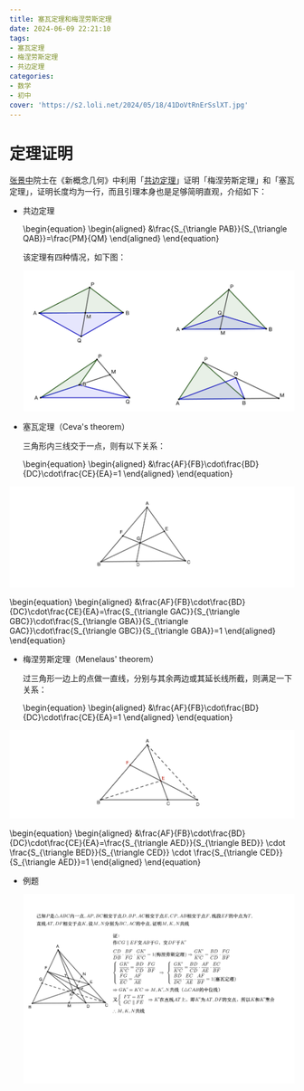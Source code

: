 ```yaml
---
title: 塞瓦定理和梅涅劳斯定理
date: 2024-06-09 22:21:10
tags:
- 塞瓦定理
- 梅涅劳斯定理
- 共边定理
categories:
- 数学
- 初中
cover: 'https://s2.loli.net/2024/05/18/41DoVtRnErSslXT.jpg'
---
```


# 定理证明

[张景中](https://www.zhihu.com/search?q=张景中&search_source=Entity&hybrid_search_source=Entity&hybrid_search_extra={"sourceType"%3A"answer"%2C"sourceId"%3A603252421})院士在《新概念几何》中利用「[共边定理](https://www.zhihu.com/search?q=共边定理&search_source=Entity&hybrid_search_source=Entity&hybrid_search_extra={"sourceType"%3A"answer"%2C"sourceId"%3A603252421})」证明「梅涅劳斯定理」和「塞瓦定理」，证明长度均为一行，而且引理本身也是足够简明直观，介绍如下：

- 共边定理

  \begin{equation}
  \begin{aligned}
  &\frac{S_{\triangle PAB}}{S_{\triangle QAB}}=\frac{PM}{QM}
  \end{aligned}
  \end{equation}
  
  该定理有四种情况，如下图：
  
  ![](塞瓦定理和梅涅劳斯定理/共边定理.png)

- 塞瓦定理（Ceva's theorem）

  三角形内三线交于一点，则有以下关系：

  \begin{equation}
  \begin{aligned}
  &\frac{AF}{FB}\cdot\frac{BD}{DC}\cdot\frac{CE}{EA}=1
  \end{aligned}
  \end{equation}

![](塞瓦定理和梅涅劳斯定理/塞瓦定理示例图.png)

  \begin{equation}
  \begin{aligned}
  &\frac{AF}{FB}\cdot\frac{BD}{DC}\cdot\frac{CE}{EA}=\frac{S_{\triangle GAC}}{S_{\triangle GBC}}\cdot\frac{S_{\triangle GBA}}{S_{\triangle GAC}}\cdot\frac{S_{\triangle GBC}}{S_{\triangle GBA}}=1
  \end{aligned}
  \end{equation}

- 梅涅劳斯定理（Menelaus' theorem）

	过三角形一边上的点做一直线，分别与其余两边或其延长线所截，则满足一下关系：

	\begin{equation}
	\begin{aligned}
	&\frac{AF}{FB}\cdot\frac{BD}{DC}\cdot\frac{CE}{EA}=1
	\end{aligned}
	\end{equation}
	

![](塞瓦定理和梅涅劳斯定理/梅涅劳斯定理示例图.png)

  \begin{equation}
  \begin{aligned}
  &\frac{AF}{FB}\cdot\frac{BD}{DC}\cdot\frac{CE}{EA}=\frac{S_{\triangle AED}}{S_{\triangle BED}} \cdot \frac{S_{\triangle BED}}{S_{\triangle CED}}  \cdot \frac{S_{\triangle CED}}{S_{\triangle AED}}=1
  \end{aligned}
  \end{equation}

- 例题

  ![](塞瓦定理和梅涅劳斯定理/巴蜀中学平面几何讲义-1.1-问题4.png)
